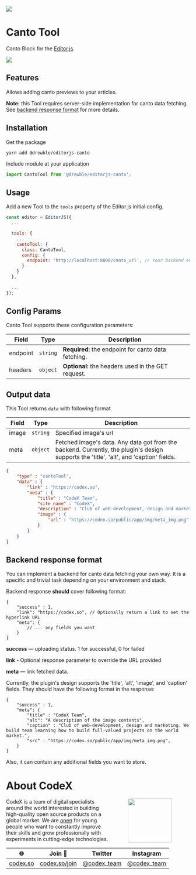 ![](https://badgen.net/badge/Editor.js/v2.0/blue)

# Canto Tool

Canto Block for the [Editor.js](https://codex.so/editor).

![](assets/gif/demo.gif)

## Features

Allows adding canto previews to your articles.

**Note:** this Tool requires server-side implementation for canto data fetching. See [backend response format](#server-format) for more details.

## Installation

Get the package

```shell
yarn add @drewble/editorjs-canto
```

Include module at your application

```javascript
import CantoTool from '@drewble/editorjs-canto';
```


## Usage

Add a new Tool to the `tools` property of the Editor.js initial config.

```javascript
const editor = EditorJS({
  ...

  tools: {
    ...
    cantoTool: {
      class: CantoTool,
      config: {
        endpoint: 'http://localhost:8008/canto_url', // Your backend endpoint for url data fetching,
      }
    }
  },

  ...
});
```

## Config Params

Canto Tool supports these configuration parameters:

| Field    | Type        | Description                                         |
| ---------|-------------|-----------------------------------------------------|
| endpoint | `string`    | **Required:** the endpoint for canto data fetching. |
| headers | `object`    | **Optional:** the headers used in the GET request.  |

## Output data

This Tool returns `data` with following format

| Field | Type      | Description                                                                                                                            |
|-------| --------- |----------------------------------------------------------------------------------------------------------------------------------------|
| image | `string`  | Specified image's url                                                                                                                  |
| meta  | `object`  | Fetched image's data. Any data got from the backend. Currently, the plugin's design supports the 'title', 'alt', and 'caption' fields. |

```json
{
    "type" : "cantoTool",
    "data" : {
        "link" : "https://codex.so",
        "meta" : {
            "title" : "CodeX Team",
            "site_name" : "CodeX",
            "description" : "Club of web-development, design and marketing. We build team learning how to build full-valued projects on the world market.",
            "image" : {
                "url" : "https://codex.so/public/app/img/meta_img.png"
            }
        }
    }
}
```

## Backend response format <a name="server-format"></a>

You can implement a backend for canto data fetching your own way. It is a specific and trivial task depending on your
environment and stack.

Backend response **should** cover following format:

```json5
{
    "success" : 1,
    "link": "https://codex.so", // Optionally return a link to set the hyperlink URL
    "meta": {
        // ... any fields you want
    }
}
```

**success** — uploading status. 1 for successful, 0 for failed

**link** - Optional response parameter to override the URL provided

**meta** — link fetched data.

Currently, the plugin's design supports the 'title', 'alt', 'image', and 'caption' fields. They should have the following format in the response:

```json5
{
    "success" : 1,
    "meta": {
        "title" : "CodeX Team",
        "alt": "A description of the image contents",
        "caption" : "Club of web-development, design and marketing. We build team learning how to build full-valued projects on the world market.",
        "src" : "https://codex.so/public/app/img/meta_img.png",
    }
}
```

Also, it can contain any additional fields you want to store.

# About CodeX

<img align="right" width="120" height="120" src="https://codex.so/public/app/img/codex-logo.svg" hspace="50">

CodeX is a team of digital specialists around the world interested in building high-quality open source products on a global market. We are [open](https://codex.so/join) for young people who want to constantly improve their skills and grow professionally with experiments in cutting-edge technologies.

| 🌐 | Join  👋  | Twitter | Instagram |
| -- | -- | -- | -- |
| [codex.so](https://codex.so) | [codex.so/join](https://codex.so/join) |[@codex_team](http://twitter.com/codex_team) | [@codex_team](http://instagram.com/codex_team/) |
